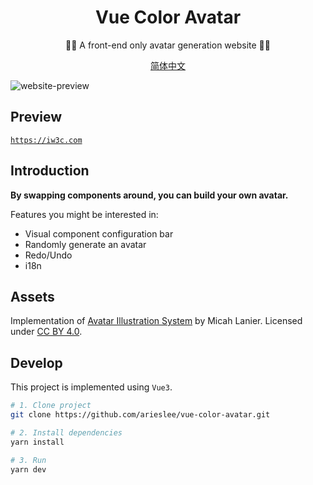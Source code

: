 <div align="center">
  <h1>Vue Color Avatar</h1>

  <p>🧑‍🦱 A front-end only avatar generation website 🧑‍🦳</p>

[简体中文](./README.md)

</div>

<a>
  <img src="./images/social-preview-1.png" alt="website-preview" />
</a>

## Preview

[`https://iw3c.com`](https://iw3c.com)

## Introduction

**By swapping components around, you can build your own avatar.**

Features you might be interested in:

- Visual component configuration bar
- Randomly generate an avatar
- Redo/Undo
- i18n

## Assets

Implementation of [Avatar Illustration System](https://www.figma.com/community/file/829741575478342595) by Micah Lanier. Licensed under [CC BY 4.0](https://creativecommons.org/licenses/by/4.0/).

## Develop

This project is implemented using `Vue3`.

```sh
# 1. Clone project
git clone https://github.com/arieslee/vue-color-avatar.git

# 2. Install dependencies
yarn install

# 3. Run
yarn dev
```
